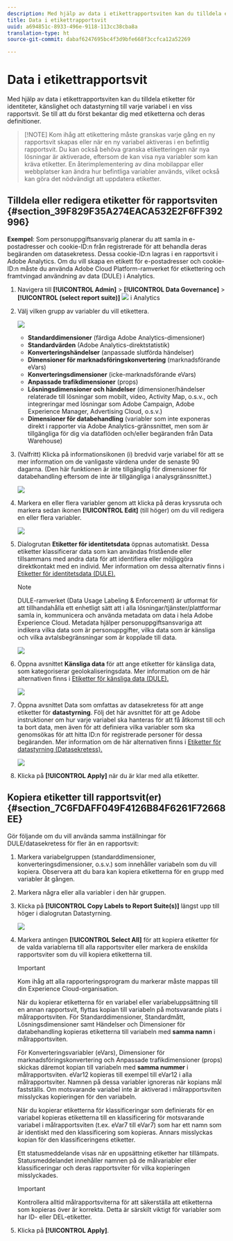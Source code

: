 ```yaml
---
description: Med hjälp av data i etikettrapportsviten kan du tilldela etiketter för identiteter, känslighet och datastyrning till varje variabel i en viss rapportsvit. Se till att du först bekantar dig med etiketterna och deras definitioner.
title: Data i etikettrapportsvit
uuid: a694851c-8933-496e-9118-113cc38cba8a
translation-type: ht
source-git-commit: dabaf6247695bc4f3d9bfe668f3ccfca12a52269

---
```



# Data i etikettrapportsvit

Med hjälp av data i etikettrapportsviten kan du tilldela etiketter för identiteter, känslighet och datastyrning till varje variabel i en viss rapportsvit. Se till att du först bekantar dig med etiketterna och deras definitioner.

>[!NOTE] Kom ihåg att etikettering måste granskas varje gång en ny rapportsvit skapas eller när en ny variabel aktiveras i en befintlig rapportsvit. Du kan också behöva granska etiketteringen när nya lösningar är aktiverade, eftersom de kan visa nya variabler som kan kräva etiketter. En återimplementering av dina mobilappar eller webbplatser kan ändra hur befintliga variabler används, vilket också kan göra det nödvändigt att uppdatera etiketter.

## Tilldela eller redigera etiketter för rapportsviten {#section_39F829F35A274EACA532E2F6FF392996}

**Exempel**: Som personuppgiftsansvarig planerar du att samla in e-postadresser och cookie-ID:n från registrerade för att behandla deras begäranden om datasekretess. Dessa cookie-ID:n lagras i en rapportsvit i Adobe Analytics. Om du vill skapa en etikett för e-postadresser och cookie-ID:n måste du använda Adobe Cloud Platform-ramverket för etikettering och framtvingad användning av data (DULE) i Analytics.

1. Navigera till **[!UICONTROL Admin]** > **[!UICONTROL Data Governance]** > **[!UICONTROL (select report suite)]** ![](assets/privacy_rs_settings.png) i Analytics

1. Välj vilken grupp av variabler du vill etikettera.

   ![](assets/variables.png)

   * **Standarddimensioner** (färdiga Adobe Analytics-dimensioner)
   * **Standardvärden** (Adobe Analytics-direktstatistik)
   * **Konverteringshändelser** (anpassade slutförda händelser)
   * **Dimensioner för marknadsföringskonvertering** (marknadsförande eVars)
   * **Konverteringsdimensioner** (icke-marknadsförande eVars)
   * **Anpassade trafikdimensioner** (props)
   * **Lösningsdimensioner och händelser** (dimensioner/händelser relaterade till lösningar som mobilt, video, Activity Map, o.s.v., och integreringar med lösningar som Adobe Campaign, Adobe Experience Manager, Advertising Cloud, o.s.v.)
   * **Dimensioner för databehandling** (variabler som inte exponeras direkt i rapporter via Adobe Analytics-gränssnittet, men som är tillgängliga för dig via dataflöden och/eller begäranden från Data Warehouse)

1. (Valfritt) Klicka på informationsikonen (i) bredvid varje variabel för att se mer information om de vanligaste värdena under de senaste 90 dagarna. (Den här funktionen är inte tillgänglig för dimensioner för databehandling eftersom de inte är tillgängliga i analysgränssnittet.)

   ![](assets/info.png)

1. Markera en eller flera variabler genom att klicka på deras kryssruta och markera sedan ikonen **[!UICONTROL Edit]** (till höger) om du vill redigera en eller flera variabler.

   ![](assets/edit.png)

1. Dialogrutan **Etiketter för identitetsdata** öppnas automatiskt. Dessa etiketter klassificerar data som kan användas fristående eller tillsammans med andra data för att identifiera eller möjliggöra direktkontakt med en individ. Mer information om dessa alternativ finns i [Etiketter för identitetsdata (DULE).](/help/admin/c-data-governance/gdpr-labels.md#identity-data-labels)

   >[!NOTE]
   >
   >DULE-ramverket (Data Usage Labeling &amp; Enforcement) är utformat för att tillhandahålla ett enhetligt sätt att i alla lösningar/tjänster/plattformar samla in, kommunicera och använda metadata om data i hela Adobe Experience Cloud. Metadata hjälper personuppgiftsansvariga att indikera vilka data som är personuppgifter, vilka data som är känsliga och vilka avtalsbegränsningar som är kopplade till data.

   ![](assets/identity_labels.png)

1. Öppna avsnittet **Känsliga data** för att ange etiketter för känsliga data, som kategoriserar geolokaliseringsdata. Mer information om de här alternativen finns i [Etiketter för känsliga data (DULE).](/help/admin/c-data-governance/gdpr-labels.md#sensitive-data-labels)

   ![](assets/sensitive_data.png)

1. Öppna avsnittet Data som omfattas av datasekretess för att ange etiketter för **datastyrning**. Följ det här avsnittet för att ge Adobe instruktioner om hur varje variabel ska hanteras för att få åtkomst till och ta bort data, men även för att definiera vilka variabler som ska genomsökas för att hitta ID:n för registrerade personer för dessa begäranden. Mer information om de här alternativen finns i [Etiketter för datastyrning (Datasekretess).](/help/admin/c-data-governance/gdpr-labels.md#data-governance-labels)

   ![](assets/privacy_labels.png)

1. Klicka på **[!UICONTROL Apply]** när du är klar med alla etiketter.

## Kopiera etiketter till rapportsvit(er) {#section_7C6FDAFF049F4126B84F6261F72668EE}

Gör följande om du vill använda samma inställningar för DULE/datasekretess för fler än en rapportsvit:

1. Markera variabelgruppen (standarddimensioner, konverteringsdimensioner, o.s.v.) som innehåller variabeln som du vill kopiera. Observera att du bara kan kopiera etiketterna för en grupp med variabler åt gången.
1. Markera några eller alla variabler i den här gruppen.
1. Klicka på **[!UICONTROL Copy Labels to Report Suite(s)]** längst upp till höger i dialogrutan Datastyrning.

   ![](assets/apply_as_template.png)

1. Markera antingen **[!UICONTROL Select All]** för att kopiera etiketter för de valda variablerna till alla rapportsviter eller markera de enskilda rapportsviter som du vill kopiera etiketterna till.

   >[!IMPORTANT]
   >
   >Kom ihåg att alla rapporteringsprogram du markerar måste mappas till din Experience Cloud-organisation.

   När du kopierar etiketterna för en variabel eller variabeluppsättning till en annan rapportsvit, flyttas kopian till variabeln på motsvarande plats i målrapportsviten. För Standarddimensioner, Standardmått, Lösningsdimensioner samt Händelser och Dimensioner för databehandling kopieras etiketterna till variabeln med **samma namn** i målrapportsviten.

   För Konverteringsvariabler (eVars), Dimensioner för marknadsföringskonvertering och Anpassade trafikdimensioner (props) skickas däremot kopian till variabeln med **samma nummer** i målrapportsviten. eVar12 kopieras till exempel till eVar12 i alla målrapportsviter. Namnen på dessa variabler ignoreras när kopians mål fastställs. Om motsvarande variabel inte är aktiverad i målrapportsviten misslyckas kopieringen för den variabeln.

   När du kopierar etiketterna för klassificeringar som definierats för en variabel kopieras etiketterna till en klassificering för motsvarande variabel i målrapportsviten (t.ex. eVar7 till eVar7) som har ett namn som är identiskt med den klassificering som kopieras. Annars misslyckas kopian för den klassificeringens etiketter.

   Ett statusmeddelande visas när en uppsättning etiketter har tillämpats. Statusmeddelandet innehåller namnen på de målvariabler eller klassificeringar och deras rapportsviter för vilka kopieringen misslyckades.

   >[!IMPORTANT]
   >
   >Kontrollera alltid målrapportsviterna för att säkerställa att etiketterna som kopieras över är korrekta. Detta är särskilt viktigt för variabler som har ID- eller DEL-etiketter.

1. Klicka på **[!UICONTROL Apply]**.

